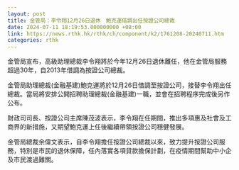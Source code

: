 ```yaml
---
layout: post
title: 金管局：李令翔12月26日退休　鮑克運借調出任按證公司總裁
date: 2024-07-11 18:19:53.000000000 +08:00
link: https://news.rthk.hk/rthk/ch/component/k2/1761208-20240711.htm
categories: rthk
---
```


金管局宣布，高級助理總裁李令翔將於今年12月26日退休離任，他在金管局服務超過30年，自2013年借調為按證公司總裁。

金管局助理總裁(金融基建)鮑克運將於12月26日借調至按證公司，接替李令翔出任總裁。當局將安排公開招聘助理總裁(金融基建)一職，並會在招聘程序完成後另作公布。

財政司司長、按證公司主席陳茂波表示，李令翔在任期間，推出多項惠及社會及工商界的新措施，又期望鮑克運上任後繼續帶領按證公司穩健發展。

金管局總裁余偉文表示，自李令翔擔任按證公司總裁以來，致力提升按證公司服務，特別是市民的退休保障，任內落實各項貸款擔保計劃，在疫情期間幫助中小企及市民渡過難關。
